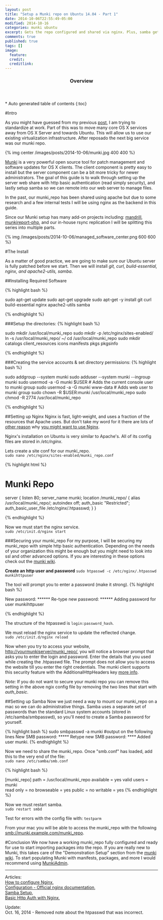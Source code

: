```yaml
---
layout: post
title: "Setup a Munki repo on Ubuntu 14.04 - Part 1"
date: 2014-10-06T22:55:49-05:00
modified: 2014-10-16
categories: munki ubuntu
excerpt: Gets the repo configured and shared via nginx. Plus, samba gets configured for remote administration.
comments: true
published: true
tags: []
image:
  feature:
  credit: 
  creditlink:
---
```


<section id="table-of-contents" class="toc">
  <header>
    <h3>Overview</h3>
  </header>
<div id="drawer" markdown="1">
*  Auto generated table of contents
{:toc}
</div>
</section><!-- /#table-of-contents -->






#Intro

As you might have guessed from my previous [post](/blog/2014/10/02/reposado-guide/), I am trying to standardize at work. Part of this was to move many core OS X services away from OS X Server and towards Ubuntu. This will allow us to use our existing virtualization infrastructure. After reposado the next big service was our munki repo. 

{% img center /images/posts/2014-10-06/munki.jpg 400 400 %}

[Munki](http://github.com/munki/munki) is a very powerful open source tool for patch management and software updates for OS X clients. The client component is pretty easy to install but the server component can be a bit more tricky for newer administrators. The goal of this guide is to walk through setting up the server web share with http basic authentication (read simply security), and lastly setup samba so we can remote into our web server to manage files. 

In the past, our munki_repo has been shared using apache but due to some research and a few internal tests I will be using nginx as the backend in this guide. 

Since our Munki setup has many add-on projects including: [mandrill](https://github.com/wollardj/Mandrill),  [munkireport-php](https://github.com/munkireport/munkireport-php/), and our in-house rsync replication I will be splitting this series into multiple parts. 

{% img /images/posts/2014-10-06/managed_software_center.png 600 600 %}

#The Install

As a matter of good practice, we are going to make sure our Ubuntu server is fully patched before we start. Then we will install _git, curl, build-essential, nginx, and apache2-utils, samba_. 


##Installing Required Software

{% highlight bash %}

sudo apt-get update
sudo apt-get upgrade
sudo apt-get -y install git curl build-essential nginx apache2-utils samba

{% endhighlight %}


###Setup the directories:
{% highlight bash %}

sudo mkdir /usr/local/munki_repo
sudo mkdir -p /etc/nginx/sites-enabled/
ln -s /usr/local/munki_repo/ ~/
cd /usr/local/munki_repo
sudo mkdir catalogs client_resources icons manifests pkgs pkgsinfo

{% endhighlight %}


###Creating the service accounts & set directory permissions:
{% highlight bash %}

sudo addgroup --system munki
sudo adduser --system munki --ingroup munki
sudo usermod -a -G munki $USER # Adds the current console user to munki group
sudo usermod -a -G munki www-data # Adds web user to munki group
sudo chown -R $USER:munki /usr/local/munki_repo
sudo chmod -R 2774 /usr/local/munki_repo

{% endhighlight %}

##Setting up Nginx
Nginx is fast, light-weight, and uses a fraction of the resources that Apache uses. But don't take my word for it there are lots of [other reason](http://arstechnica.com/business/2011/11/a-faster-web-server-ripping-out-apache-for-nginx/) why [you might want to use Nginx](http://wiki.nginx.org/WhyUseIt).

Nginx's installation on Ubuntu is very similar to Apache's. All of its config files are stored in _/etc/nginx_.

Lets create a site conf for our munki_repo.   
``sudo nano /etc/nginx/sites-enabled/munki_repo.conf``

{% highlight html %}
# Munki Repo
server {
  listen 80;
  server_name munki;
  location /munki_repo/ {
    alias /usr/local/munki_repo/;
    autoindex off;
    auth_basic "Restricted";
    auth_basic_user_file /etc/nginx/.htpasswd;
  }
}

{% endhighlight %}

Now we must start the nginx service.  
``sudo /etc/init.d/nginx start``

###Securing your munki_repo
For my purpose, I will be securing my munki_repo with simple http basic authentication. Depending on the needs of your organization this might be enough but you might need to look into ssl and other advanced options. If you are interesting in these options check out the [munki wiki](https://github.com/munki/munki/wiki).

**Create an http user and password**
``sudo htpasswd -c /etc/nginx/.htpasswd munkihttpuser``

The tool will prompt you to enter a password (make it strong).
{% highlight bash %}

New password: ******
Re-type new password: ******
Adding password for user munkihttpuser

{% endhighlight %}

The structure of the htpasswd is ``login:password_hash``.

We must reload the nginx service to update the reflected change.  
``sudo /etc/init.d/nginx reload``

Now when you try to access your website, [http://yourmunkiserver/munki_repo/](), you will notice a browser prompt that asks you to enter the login and password. Enter the details that you used while creating the .htpasswd file. The prompt does not allow you to access the website till you enter the right credentials. The munki client supports this security feature with the AdditionalHttpHeaders key [more info](https://github.com/munki/munki/wiki/Using-Basic-Authentication#configuring-the-clients-to-use-a-password).

_Note:_ If you do not want to secure your munki repo you can remove this setting in the above ngix config file by removing the two lines that start with _auth_basic_.

##Setting up Samba
Now we just need a way to mount our munki_repo on a mac so we can do administrative things. Samba uses a separate set of passwords than the standard Linux system accounts (stored in /etc/samba/smbpasswd), so you'll need to create a Samba password for yourself.  

{% highlight bash %}
sudo smbpasswd -a munki
#output on the following lines
New SMB password: *****
Retype new SMB password: ****
Added user munki.
{% endhighlight %}

Now we need to share the munki_repo. Once "smb.conf" has loaded, add this to the very end of the file:  
``sudo nano /etc/samba/smb.conf``

{% highlight bash %}

[munki_repo]
path = /usr/local/munki_repo 
available = yes
valid users = munki      
read only = no
browseable = yes
public = no 
writable = yes
{% endhighlight %}

Now we must restart samba.  
``sudo restart smbd``

Test for errors with the config file with: ``testparm``

From your mac you will be able to access the munki_repo with the following [smb://munki.example.com/munki_repo]().

#Conclusion
We now have a working munki_repo fully configured and ready for use to start importing packages into the repo. If you are really new to Munki, this takes care of the "Demonstration Setup" section from the [munki wiki](https://github.com/munki/munki/wiki). To start populating Munki with manifests, packages, and more I would recommend using [MunkiAdmin](https://github.com/hjuutilainen/munkiadmin).

---

Articles:  
[How to configure Nginx](https://www.digitalocean.com/community/tutorials/how-to-configure-the-nginx-web-server-on-a-virtual-private-server),  
[Configuration - Official nginx documentation](http://wiki.nginx.org/Configuration),  
[Samba Setup](https://help.ubuntu.com/community/How%20to%20Create%20a%20Network%20Share%20Via%20Samba%20Via%20CLI%20(Command-line%20interface/Linux%20Terminal)%20-%20Uncomplicated,%20Simple%20and%20Brief%20Way!),  
[Basic Http Auth with Nginx](https://www.digitalocean.com/community/tutorials/how-to-set-up-http-authentication-with-nginx-on-ubuntu-12-10),  

Update:  
Oct. 16, 2014 - Removed note about the htpasswd that was incorrect.